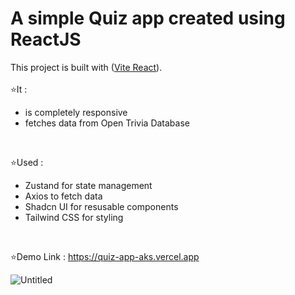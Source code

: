 # A simple Quiz app created using ReactJS

This project is built with ([Vite React](https://vitejs.dev/guide)).
</br></br>
⭐It :
<ul>
  <li>is completely responsive</li>
  <li>fetches data from Open Trivia Database</li>
</ul>
</br>

⭐Used :

<ul>
  <li>Zustand for state management</li>
  <li>Axios to fetch data</li>
  <li>Shadcn UI for resusable components</li>
  <li>Tailwind CSS for styling</li> 
</ul>
</br>

⭐Demo Link : https://quiz-app-aks.vercel.app
</br>

![Untitled](https://github.com/Akshaypmna18/quiz-app/assets/67232475/abb8fe5b-cfd0-4657-b92c-8cda6c89515f)

